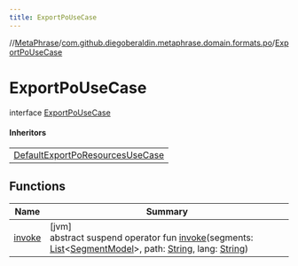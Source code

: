 ```yaml
---
title: ExportPoUseCase
---
```

//[MetaPhrase](../../../index.html)/[com.github.diegoberaldin.metaphrase.domain.formats.po](../index.html)/[ExportPoUseCase](index.html)



# ExportPoUseCase

interface [ExportPoUseCase](index.html)

#### Inheritors


| |
|---|
| [DefaultExportPoResourcesUseCase](../-default-export-po-resources-use-case/index.html) |


## Functions


| Name | Summary |
|---|---|
| [invoke](invoke.html) | [jvm]<br>abstract suspend operator fun [invoke](invoke.html)(segments: [List](https://kotlinlang.org/api/latest/jvm/stdlib/kotlin.collections/-list/index.html)&lt;[SegmentModel](../../com.github.diegoberaldin.metaphrase.domain.project.data/-segment-model/index.html)&gt;, path: [String](https://kotlinlang.org/api/latest/jvm/stdlib/kotlin/-string/index.html), lang: [String](https://kotlinlang.org/api/latest/jvm/stdlib/kotlin/-string/index.html)) |

